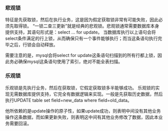 ### 悲观锁
特征是先获取锁，然后在执行业务，这是因为假定获取锁非常有可能失败，因此必须先取得锁。
“一锁二查三更新”就是经典的悲观锁。悲观锁通常需要数据库本身提供支持，其语句形式是：select ... for update。
当数据库执行以上语句会将select条件满足的行上锁，从而确保只有一个事件能够执行；而当这条语句执行完毕之后，行锁会自动释放。

需要注意的是，mysql会将select for update这条语句扫描到的所有行都上锁，因此务必确保mysql这条语句使用了索引，绝对不能全表扫描。

### 乐观锁
乐观锁是先执行业务，然后在获取锁，它假定获取锁多半能够成功。
乐观锁的实现无需数据库提供支持，它完全有数据逻辑来实现。一般是先获取历史数据，然后执行UPDATE table set field=new_data where field=old_data。

他所依赖的是update操作的原子性，如果update成功，则表明中间没有其他业务操作这条数据，而如果更新失败，则表明这中间有其他业务修改了数据，因此本业务需要回滚。